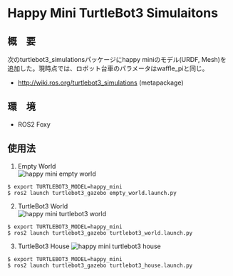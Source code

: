 # Happy Mini TurtleBot3 Simulaitons
## 概　要
次のturtlebot3_simulationsパッケージにhappy miniのモデル(URDF, Mesh)を追加した。現時点では、ロボット台車のパラメータはwaffle_piと同じ。  
- http://wiki.ros.org/turtlebot3_simulations (metapackage)


## 環　境  
- ROS2 Foxy

## 使用法
1. Empty World  
![happy mini empty world](https://github.com/demulab/happy_mini_turtlebot3_sim/blob/main/happy_mini_empty_world.png "happy mini empty world")

```
$ export TURTLEBOT3_MODEL=happy_mini
$ ros2 launch turtlebot3_gazebo empty_world.launch.py
```

2. TurtleBot3 World  
![happy mini turtlebot3 world](https://github.com/demulab/happy_mini_turtlebot3_sim/blob/main/happy_mini_turtlebot3_world.png "happy mini turtlebot3 world")
```
$ export TURTLEBOT3_MODEL=happy_mini
$ ros2 launch turtlebot3_gazebo turtlebot3_world.launch.py
```

3. TurtleBot3 House
![happy mini turtlebot3 house](https://github.com/demulab/happy_mini_turtlebot3_sim/blob/main/happy_mini_house.png "happy mini turtlebot3 house")
```
$ export TURTLEBOT3_MODEL=happy_mini
$ ros2 launch turtlebot3_gazebo turtlebot3_house.launch.py
```
